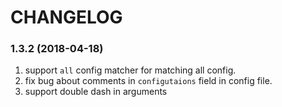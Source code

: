 # CHANGELOG

### 1.3.2 (2018-04-18)

1. support `all` config matcher for matching all config.
2. fix bug about comments in `configutaions` field in config file.
3. support double dash in arguments
